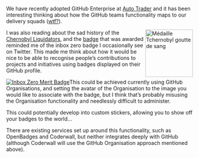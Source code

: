 We have recently adopted GitHub Enterprise at [Auto Trader](http://www.autotrader.co.uk/) and it has been interesting thinking about how the GitHub teams functionality maps to our delivery squads ([wtf?](https://dl.dropboxusercontent.com/u/1018963/Articles/SpotifyScaling.pdf)). 

<div style="float: right">
<a title="By Lamiot (Own work) [CC-BY-SA-2.5 (http://creativecommons.org/licenses/by-sa/2.5)], via Wikimedia Commons" href="http://commons.wikimedia.org/wiki/File%3AM%C3%A9daille_Tchernobyl_goutte_de_sang.jpg"><img width="128" alt="Médaille Tchernobyl goutte de sang" src="http://upload.wikimedia.org/wikipedia/commons/6/61/M%C3%A9daille_Tchernobyl_goutte_de_sang.jpg"/></a>
</div>

I was also reading about the sad history of the [Chernobyl Liquidators](http://en.wikipedia.org/wiki/Liquidator_%28Chernobyl%29), and the [badge](http://commons.wikimedia.org/wiki/File%3AM%C3%A9daille_Tchernobyl_goutte_de_sang.jpg) that was awarded reminded me of the inbox zero badge I occasionally see on Twitter. This made me think about how it would be nice to be able to recognise people’s contributions to projects and initiatives using badges displayed on their GitHub profile.

<div style="float: left">
<a title="Inbox Zero Merit Badge" href="http://www.nerdmeritbadges.com/products/inbox-zero"><img alt="Inbox Zero Merit Badge" src="http://cdn.shopify.com/s/files/1/0031/3912/products/inbox_zero_large_small.png"/></a>
</div>

This could be achieved currently using GitHub Organisations, and setting the avatar of the Organisation to the image you would like to associate with the badge, but I think that’s probably misusing the Organisation functionality and needlessly difficult to administer.

This could potentially develop into custom stickers, allowing you to show off your badges to the world…

There are existing services set up around this functionality, such as OpenBadges and Coderwall, but neither integrates deeply with GitHub (although Coderwall will use the GitHub Organisation approach mentioned above).
